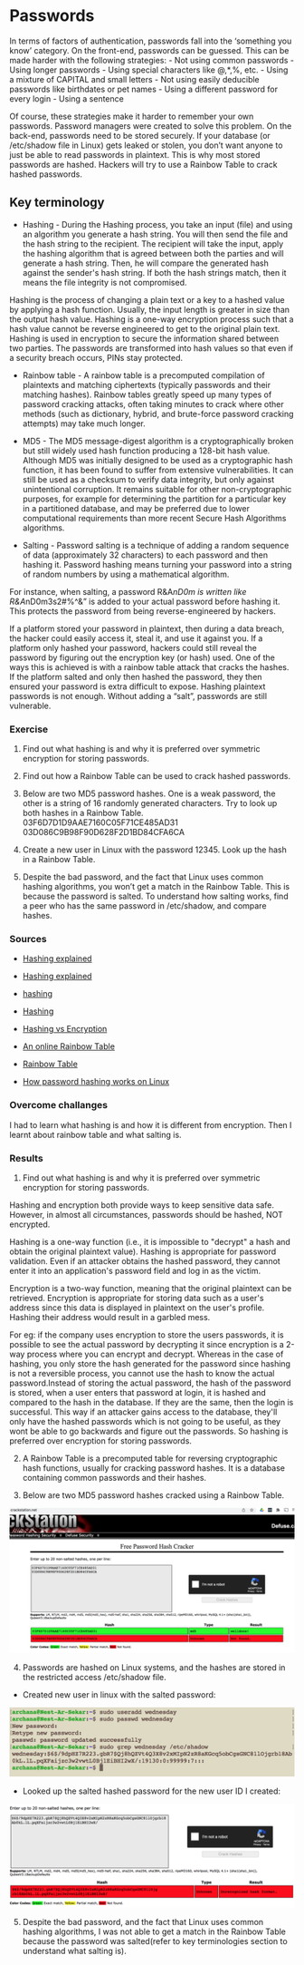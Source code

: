 # Passwords

In terms of factors of authentication, passwords fall into the ‘something you know’ category.
On the front-end, passwords can be guessed. This can be made harder with the following strategies:
	- Not using common passwords
	- Using longer passwords
	- Using special characters like @,*,%, etc.
	- Using a mixture of CAPITAL and small letters
	- Not using easily deducible passwords like birthdates or pet names
	- Using a different password for every login
	- Using a sentence

Of course, these strategies make it harder to remember your own passwords. Password managers were created to solve this problem.
On the back-end, passwords need to be stored securely. If your database (or /etc/shadow file in Linux) gets leaked or stolen, you don’t want anyone to just be able to read passwords in plaintext. This is why most stored passwords are hashed. Hackers will try to use a Rainbow Table to crack hashed passwords.

## Key terminology

- Hashing - During the Hashing process, you take an input (file) and using an algorithm you generate a hash string. You will then send the file and the hash string to the recipient. The recipient will take the input, apply the hashing algorithm that is agreed between both the parties and will generate a  hash string. Then, he will compare the generated hash against the sender's hash string. If both the hash strings match, then it means the file integrity is not compromised. 

Hashing is the process of changing a plain text or a key to a hashed value by applying a hash function. Usually, the input length is greater in size than the output hash value. Hashing is a one-way encryption process such that a hash value cannot be reverse engineered to get to the original plain text. Hashing is used in encryption to secure the information shared between two parties. The passwords are transformed into hash values so that even if a security breach occurs, PINs stay protected.

- Rainbow table - A rainbow table is a precomputed compilation of plaintexts and matching ciphertexts (typically passwords and their matching hashes). Rainbow tables greatly speed up many types of password cracking attacks, often taking minutes to crack where other methods (such as dictionary, hybrid, and brute-force password cracking attempts) may take much longer.

- MD5 - The MD5 message-digest algorithm is a cryptographically broken but still widely used hash function producing a 128-bit hash value. Although MD5 was initially designed to be used as a cryptographic hash function, it has been found to suffer from extensive vulnerabilities. It can still be used as a checksum to verify data integrity, but only against unintentional corruption. It remains suitable for other non-cryptographic purposes, for example for determining the partition for a particular key in a partitioned database, and may be preferred due to lower computational requirements than more recent Secure Hash Algorithms algorithms.

- Salting - Password salting is a technique of adding a random sequence of data (approximately 32 characters) to each password and then hashing it. Password hashing means turning your password into a string of random numbers by using a mathematical algorithm. 

For instance, when salting, a password R&A*nD0m is written like R&A*nD0m3s2#$%^&. That is, a suffix, let’s say “3s2#$%^&” is added to your actual password before hashing it. This protects the password from being reverse-engineered by hackers. 

If a platform stored your password in plaintext, then during a data breach, the hacker could easily access it, steal it, and use it against you. If a platform only hashed your password, hackers could still reveal the password by figuring out the encryption key (or hash) used. One of the ways this is achieved is with a rainbow table attack that cracks the hashes.
If the platform salted and only then hashed the password, they then ensured your password is extra difficult to expose. 
Hashing plaintext passwords is not enough. Without adding a “salt”, passwords are still vulnerable. 
### Exercise

1. Find out what hashing is and why it is preferred over symmetric encryption for storing passwords.

2. Find out how a Rainbow Table can be used to crack hashed passwords.

3. Below are two MD5 password hashes. One is a weak password, the other is a string of 16 randomly generated characters. Try to look up both hashes in a Rainbow Table.
03F6D7D1D9AAE7160C05F71CE485AD31
03D086C9B98F90D628F2D1BD84CFA6CA

4. Create a new user in Linux with the password 12345. Look up the hash in a Rainbow Table.

5. Despite the bad password, and the fact that Linux uses common hashing algorithms, you won’t get a match in the Rainbow Table. This is because the password is salted. To understand how salting works, find a peer who has the same password in /etc/shadow, and compare hashes.

### Sources

- [Hashing explained](https://www.youtube.com/watch?v=2BldESGZKB8)

- [Hashing explained](https://www.youtube.com/watch?v=--tnZMuoK3E)

- [hashing](https://www.clickssl.net/blog/difference-between-hashing-vs-encryption)

- [Hashing](https://www.youtube.com/watch?v=b4b8ktEV4Bg&t=161s)

- [Hashing vs Encryption](https://cheatsheetseries.owasp.org/cheatsheets/Password_Storage_Cheat_Sheet.html)

- [An online Rainbow Table](https://crackstation.net/)

- [Rainbow Table](https://www.sciencedirect.com/topics/computer-science/rainbow-table)

- [How password hashing works on Linux](https://www.networkworld.com/article/3629440/how-password-hashing-works-on-your-linux-system.html)

### Overcome challanges

I had to learn what hashing is and how it is different from encryption.  Then I learnt about rainbow table and what salting is. 

### Results

1. Find out what hashing is and why it is preferred over symmetric encryption for storing passwords.

Hashing and encryption both provide ways to keep sensitive data safe. However, in almost all circumstances, passwords should be hashed, NOT encrypted.

Hashing is a one-way function (i.e., it is impossible to "decrypt" a hash and obtain the original plaintext value). Hashing is appropriate for password validation. Even if an attacker obtains the hashed password, they cannot enter it into an application's password field and log in as the victim.

Encryption is a two-way function, meaning that the original plaintext can be retrieved. Encryption is appropriate for storing data such as a user's address since this data is displayed in plaintext on the user's profile. Hashing their address would result in a garbled mess.

For eg: if the company uses encryption to store the users passwords, it is possible to see the actual password by decrypting it since encryption is a 2-way process where you can encrypt and decrypt. Whereas in the case of hashing, you only store the hash generated for the password since hashing is not a reversible process, you cannot use the hash to know the actual password.Instead of storing the actual password, the hash of the password is stored, when a user enters that password at login, it is hashed and compared to the hash in the database. If they are the same, then the login is successful. This way if an attacker gains access to the database, they'll only have the hashed passwords which is not going to be useful, as they wont be able to go backwards and figure out the passwords. So hashing is preferred over encryption for storing passwords.

2. A Rainbow Table is a precomputed table for reversing cryptographic hash functions, usually for cracking password hashes. It is a database containing common passwords and their hashes. 

3. Below are two MD5 password hashes cracked using a Rainbow Table.

![SEC-07-Passwords](../00_includes/SECURITIES/SEC-07/i1.png)

4. Passwords are hashed on Linux systems, and the hashes are stored in the restricted access /etc/shadow file.

- Created new user in linux with the salted password:

![SEC-07-Passwords](../00_includes/SECURITIES/SEC-07/i2.png)

- Looked up the salted hashed password for the new user ID I created:

![SEC-07-Passwords](../00_includes/SECURITIES/SEC-07/i3.png)

5.  Despite the bad password, and the fact that Linux uses common hashing algorithms, I was not able to get a match in the Rainbow Table because the password was salted(refer to key terminologies section to understand what salting is).








